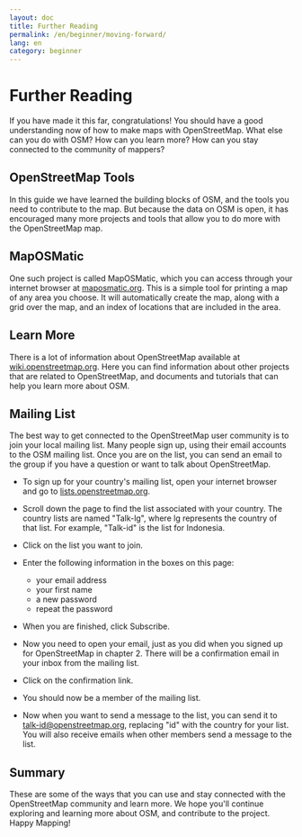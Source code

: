 ```yaml
---
layout: doc
title: Further Reading
permalink: /en/beginner/moving-forward/
lang: en
category: beginner
---
```


Further Reading
===============

If you have made it this far, congratulations! You should have a good
understanding now of how to make maps with OpenStreetMap. What else can
you do with OSM? How can you learn more? How can you stay connected to
the community of mappers?

OpenStreetMap Tools
-------------------

In this guide we have learned the building blocks of OSM, and the tools
you need to contribute to the map. But because the data on OSM is open,
it has encouraged many more projects and tools that allow you to do more
with the OpenStreetMap map.

MapOSMatic
----------

One such project is called MapOSMatic, which you can access through your
internet browser at [maposmatic.org](http://www.maposmatic.org/). This
is a simple tool for printing a map of any area you choose. It will
automatically create the map, along with a grid over the map, and an
index of locations that are included in the area.

Learn More
----------

There is a lot of information about OpenStreetMap available at
[wiki.openstreetmap.org](http://wiki.openstreetmap.org/). Here you can
find information about other projects that are related to OpenStreetMap,
and documents and tutorials that can help you learn more about OSM.

Mailing List
------------

The best way to get connected to the OpenStreetMap user community is to
join your local mailing list. Many people sign up, using their email
accounts to the OSM mailing list. Once you are on the list, you can send
an email to the group if you have a question or want to talk about
OpenStreetMap.

-   To sign up for your country's mailing list, open your internet
    browser and go to
    [lists.openstreetmap.org](http://lists.openstreetmap.org/).

-   Scroll down the page to find the list associated with your country.
    The country lists are named "Talk-lg", where lg represents the
    country of that list. For example, "Talk-id" is the list for
    Indonesia.
-   Click on the list you want to join.
-   Enter the following information in the boxes on this page:

    -   your email address
    -   your first name
    -   a new password
    -   repeat the password

-   When you are finished, click Subscribe.
-   Now you need to open your email, just as you did when you signed up
    for OpenStreetMap in chapter 2. There will be a confirmation email
    in your inbox from the mailing list.
-   Click on the confirmation link.
-   You should now be a member of the mailing list.
-   Now when you want to send a message to the list, you can send it to
    [talk-id@openstreetmap.org](mailto:talk-id@openstreetmap.org),
    replacing "id" with the country for your list. You will also receive
    emails when other members send a message to the list.

Summary
-------

These are some of the ways that you can use and stay connected with the
OpenStreetMap community and learn more. We hope you'll continue
exploring and learning more about OSM, and contribute to the project.
Happy Mapping!
